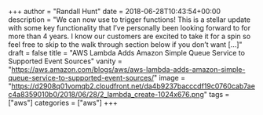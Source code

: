+++
author = "Randall Hunt"
date = 2018-06-28T10:43:54+00:00
description = "We can now use to trigger functions! This is a stellar update with some key functionality that I’ve personally been looking forward to for more than 4 years. I know our customers are excited to take it for a spin so feel free to skip to the walk through section below if you don’t want […]"
draft = false
title = "AWS Lambda Adds Amazon Simple Queue Service to Supported Event Sources"
vanity = "https://aws.amazon.com/blogs/aws/aws-lambda-adds-amazon-simple-queue-service-to-supported-event-sources/"
image = "https://d2908q01vomqb2.cloudfront.net/da4b9237bacccdf19c0760cab7aec4a8359010b0/2018/06/28/2_lambda_create-1024x676.png"
tags = ["aws"]
categories = ["aws"]
+++
